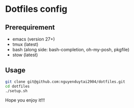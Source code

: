 # Dotfiles config

## Prerequirement
- emacs (version 27+)
- tmux (latest)
- bash (along side: bash-completion, oh-my-posh, pkgfile)
- stow (latest)
## Usage
```bash
git clone git@github.com:nguyenduytai2904/dotfiles.git
cd dotfiles
./setup.sh 
```
Hope you enjoy it!!!
